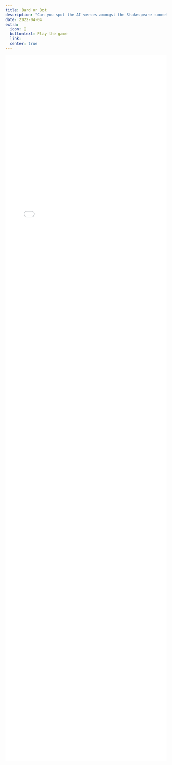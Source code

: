 ```yaml
---
title: Bard or Bot
description: "Can you spot the AI verses amongst the Shakespeare sonnets? "
date: 2022-04-04
extra:
  icon: 🤖
  buttontext: Play the game
  link:
  center: true
---
```


<style>

iframe#bb {
    width:100%;
    border:none;
    height:55vh;
    overflow:hidden;
    background:var(--b);
}

</style>

<iframe src="/experiments/bard-or-bot-raw.html" id='bb' scrolling='no'></iframe>
